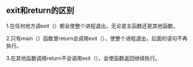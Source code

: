 ## exit和return的区别

1.在任何地方调exit（）都会使整个进程退出，无论是主函数还是其他函数。

2.只有main（）函数里return会调用exit（），使整个进程退出，后面的语句不再执行。

3.在其他函数调用return不会调用exit（），会使函数返回继续执行。
